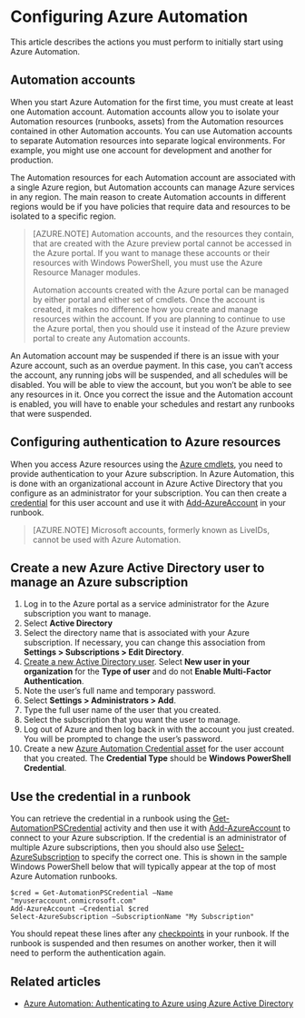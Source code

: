 <properties
   pageTitle="Configuring Azure Automation"
   description="Describes steps that you must perform to configure Azure Automation for initial use."
   services="automation"
   documentationCenter=""
   authors="bwren"
   manager="stevenka"
   editor="tysonn" />
<tags
   ms.service="automation"
   ms.devlang="na"
   ms.topic="get-started-article"
   ms.tgt_pltfrm="na"
   ms.workload="infrastructure-services"
   ms.date="04/13/2015"
   ms.author="bwren" />

# Configuring Azure Automation

This article describes the actions you must perform to initially start using Azure Automation.

## Automation accounts

When you start Azure Automation for the first time, you must create at least one Automation account. Automation accounts allow you to isolate your Automation resources (runbooks, assets) from the Automation resources contained in other Automation accounts. You can use Automation accounts to separate Automation resources into separate logical environments. For example, you might use one account for development and another for production.

The Automation resources for each Automation account are associated with a single Azure region, but Automation accounts can manage Azure services in any region. The main reason to create Automation accounts in different regions would be if you have policies that require data and resources to be isolated to a specific region.

>[AZURE.NOTE] Automation accounts, and the resources they contain, that are created with the Azure preview portal cannot be accessed in the Azure portal. If you want to manage these accounts or their resources with Windows PowerShell, you must use the Azure Resource Manager modules. 
>
>Automation accounts created with the Azure portal can be managed by either portal and either set of cmdlets. Once the account is created, it makes no difference how you create and manage resources within the account. If you are planning to continue to use the Azure portal, then you should use it instead of the Azure preview portal to create any Automation accounts.


An Automation account may be suspended if there is an issue with your Azure account, such as an overdue payment. In this case, you can’t access the account, any running jobs will be suspended, and all schedules will be disabled. You will be able to view the account, but you won’t be able to see any resources in it. Once you correct the issue and the Automation account is enabled, you will have to enable your schedules and restart any runbooks that were suspended.


## Configuring authentication to Azure resources

When you access Azure resources using the [Azure cmdlets](http://msdn.microsoft.com/library/azure/jj554330.aspx), you need to provide authentication to your Azure subscription. In Azure Automation, this is done with an organizational account in Azure Active Directory that you configure as an administrator for your subscription. You can then create a [credential](http://msdn.microsoft.com/library/dn940015.aspx) for this user account and use it with [Add-AzureAccount](http://msdn.microsoft.com/library/azure/dn722528.aspx) in your runbook.

>[AZURE.NOTE] Microsoft accounts, formerly known as LiveIDs, cannot be used with Azure Automation.

## Create a new Azure Active Directory user to manage an Azure subscription

1. Log in to the Azure portal as a service administrator for the Azure subscription you want to manage.
2. Select **Active Directory**
3. Select the directory name that is associated with your Azure subscription. If necessary, you can change this association from **Settings > Subscriptions > Edit Directory**.
4. [Create a new Active Directory user](http://msdn.microsoft.com/library/azure/hh967632.aspx).  Select **New user in your organization** for the **Type of user** and do not **Enable Multi-Factor Authentication**.
5. Note the user’s full name and temporary password.
7. Select **Settings > Administrators > Add**.
8. Type the full user name of the user that you created.
9. Select the subscription that you want the user to manage.
10. Log out of Azure and then log back in with the account you just created. You will be prompted to change the user’s password.
11. Create a new [Azure Automation Credential asset](http://msdn.microsoft.com/library/dn940015.aspx) for the user account that you created. The **Credential Type** should be **Windows PowerShell Credential**.


## Use the credential in a runbook

You can retrieve the credential in a runbook using the [Get-AutomationPSCredential](http://msdn.microsoft.com/library/dn940015.aspx) activity and then use it with [Add-AzureAccount](http://msdn.microsoft.com/library/azure/dn722528.aspx) to connect to your Azure subscription. If the credential is an administrator of multiple Azure subscriptions, then you should also use [Select-AzureSubscription](http://msdn.microsoft.com/library/dn495203.aspx) to specify the correct one. This is shown in the sample Windows PowerShell below that will typically appear at the top of most Azure Automation runbooks.

    $cred = Get-AutomationPSCredential –Name "myuseraccount.onmicrosoft.com"
	Add-AzureAccount –Credential $cred
	Select-AzureSubscription –SubscriptionName "My Subscription"

You should repeat these lines after any [checkpoints](automation-runbook-execution/#checkpoints) in your runbook. If the runbook is suspended and then resumes on another worker, then it will need to perform the authentication again.

## Related articles
- [Azure Automation: Authenticating to Azure using Azure Active Directory](http://azure.microsoft.com/blog/2014/08/27/azure-automation-authenticating-to-azure-using-azure-active-directory/)
 

<!---HONumber=62-->